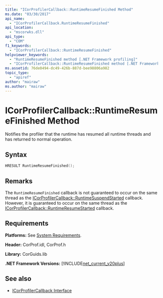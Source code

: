 ```yaml
---
title: "ICorProfilerCallback::RuntimeResumeFinished Method"
ms.date: "03/30/2017"
api_name: 
  - "ICorProfilerCallback.RuntimeResumeFinished"
api_location: 
  - "mscorwks.dll"
api_type: 
  - "COM"
f1_keywords: 
  - "ICorProfilerCallback::RuntimeResumeFinished"
helpviewer_keywords: 
  - "RuntimeResumeFinished method [.NET Framework profiling]"
  - "ICorProfilerCallback::RuntimeResumeFinished method [.NET Framework profiling]"
ms.assetid: 76de0494-dc49-426b-887d-bee98806a982
topic_type: 
  - "apiref"
author: "mairaw"
ms.author: "mairaw"
---
```

# ICorProfilerCallback::RuntimeResumeFinished Method
Notifies the profiler that the runtime has resumed all runtime threads and has returned to normal operation.  
  
## Syntax  
  
```cpp  
HRESULT RuntimeResumeFinished();  
```  
  
## Remarks  
 The `RuntimeResumeFinished` callback is not guaranteed to occur on the same thread as the [ICorProfilerCallback::RuntimeSuspendStarted](../../../../docs/framework/unmanaged-api/profiling/icorprofilercallback-runtimesuspendstarted-method.md) callback. However, it is guaranteed to occur on the same thread as the [ICorProfilerCallback::RuntimeResumeStarted](../../../../docs/framework/unmanaged-api/profiling/icorprofilercallback-runtimeresumestarted-method.md) callback.  
  
## Requirements  
 **Platforms:** See [System Requirements](../../../../docs/framework/get-started/system-requirements.md).  
  
 **Header:** CorProf.idl, CorProf.h  
  
 **Library:** CorGuids.lib  
  
 **.NET Framework Versions:** [!INCLUDE[net_current_v20plus](../../../../includes/net-current-v20plus-md.md)]  
  
## See also

- [ICorProfilerCallback Interface](../../../../docs/framework/unmanaged-api/profiling/icorprofilercallback-interface.md)
